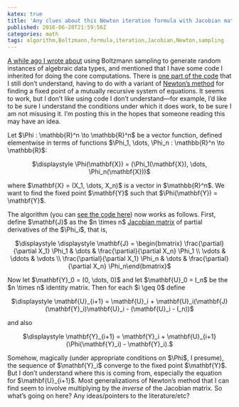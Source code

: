 ```yaml
---
katex: true
title: 'Any clues about this Newton iteration formula with Jacobian matrix?'
published: 2016-06-20T21:59:56Z
categories: math
tags: algorithm,Boltzmann,formula,iteration,Jacobian,Newton,sampling
---
```


<p><a href="https://byorgey.wordpress.com/2016/03/23/boltzmann-sampling-for-generic-arbitrary-instances/">A while ago I wrote about</a> using Boltzmann sampling to generate random instances of algebraic data types, and mentioned that I have some code I inherited for doing the core computations. There is <a href="https://github.com/byorgey/boltzmann/blob/master/gen/src/Oracle/Newton.hs#L52">one part of the code</a> that I still don’t understand, having to do with a variant of <a href="https://en.wikipedia.org/wiki/Newton&#039;s%20method">Newton’s method</a> for finding a fixed point of a mutually recursive system of equations. It seems to work, but I don’t like using code I don’t understand—for example, I’d like to be sure I understand the conditions under which it does work, to be sure I am not misusing it. I’m posting this in the hopes that someone reading this may have an idea.</p>
<p>Let $\Phi : \mathbb{R}^n \to \mathbb{R}^n$ be a vector function, defined elementwise in terms of functions $\Phi_1, \dots, \Phi_n : \mathbb{R}^n \to \mathbb{R}$:</p>
<p><div style="text-align:center;">
$\displaystyle \Phi(\mathbf{X}) = (\Phi_1(\mathbf{X}), \dots, \Phi_n(\mathbf{X}))$
</div></p>
<p>where $\mathbf{X} = (X_1, \dots, X_n)$ is a vector in $\mathbb{R}^n$. We want to find the fixed point $\mathbf{Y}$ such that $\Phi(\mathbf{Y}) = \mathbf{Y}$.</p>
<p>The algorithm (you can <a href="https://github.com/byorgey/boltzmann/blob/master/gen/src/Oracle/Newton.hs#L52">see the code here</a>) now works as follows. First, define $\mathbf{J}$ as the $n \times n$ <a href="https://en.wikipedia.org/wiki/Jacobian_matrix_and_determinant">Jacobian matrix</a> of partial derivatives of the $\Phi_i$, that is,</p>
<p><div style="text-align:center;">
$\displaystyle \displaystyle \mathbf{J} = \begin{bmatrix} \frac{\partial}{\partial X_1} \Phi_1 &amp; \dots &amp;
\frac{\partial}{\partial X_n} \Phi_1 \\ \vdots &amp; \ddots &amp; \vdots \\
\frac{\partial}{\partial X_1} \Phi_n &amp; \dots &amp;
\frac{\partial}{\partial X_n} \Phi_n\end{bmatrix}$
</div></p>
<p>Now let $\mathbf{Y}_0 = (0, \dots, 0)$ and let $\mathbf{U}_0 = I_n$ be the $n \times n$ identity matrix. Then for each $i \geq 0$ define</p>
<p><div style="text-align:center;">
$\displaystyle \mathbf{U}_{i+1} = \mathbf{U}_i + \mathbf{U}_i(\mathbf{J}(\mathbf{Y}_i)\mathbf{U}_i - (\mathbf{U}_i - I_n))$
</div></p>
<p>and also</p>
<p><div style="text-align:center;">
$\displaystyle \mathbf{Y}_{i+1} = \mathbf{Y}_i + \mathbf{U}_{i+1}(\Phi(\mathbf{Y}_i) - \mathbf{Y}_i).$
</div></p>
<p>Somehow, magically (under appropriate conditions on $\Phi$, I presume), the sequence of $\mathbf{Y}_i$ converge to the fixed point $\mathbf{Y}$. But I don’t understand where this is coming from, especially the equation for $\mathbf{U}_{i+1}$. Most generalizations of Newton’s method that I can find seem to involve multiplying by the <em>inverse</em> of the Jacobian matrix. So what’s going on here? Any ideas/pointers to the literature/etc?</p>
<div id="refs" class="references">

</div>

